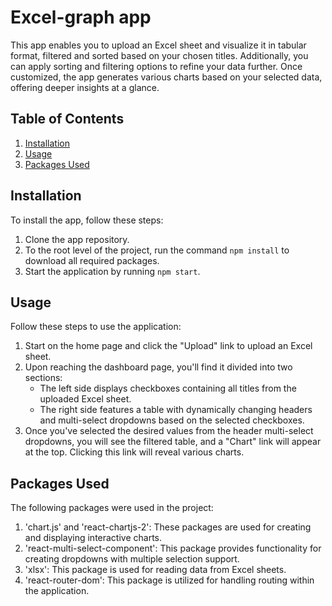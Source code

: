 # Excel-graph app

This app enables you to upload an Excel sheet and visualize it in tabular format, filtered and sorted based on your chosen titles. Additionally, you can apply sorting and filtering options to refine your data further. Once customized, the app generates various charts based on your selected data, offering deeper insights at a glance.

## Table of Contents
1. [Installation](#installation)
2. [Usage](#usage)
3. [Packages Used](#packages-used)

## Installation
To install the app, follow these steps:
1. Clone the app repository.
2. To the root level of the project, run the command `npm install` to download all required packages.
3. Start the application by running `npm start`.

## Usage
Follow these steps to use the application:
1. Start on the home page and click the "Upload" link to upload an Excel sheet.
2. Upon reaching the dashboard page, you'll find it divided into two sections:
   - The left side displays checkboxes containing all titles from the uploaded Excel sheet.
   - The right side features a table with dynamically changing headers and multi-select dropdowns based on the selected checkboxes.
3. Once you've selected the desired values from the header multi-select dropdowns, you will see the filtered table, and a "Chart" link will appear at the top. Clicking this link will reveal various charts.

## Packages Used
The following packages were used in the project:
1. 'chart.js' and 'react-chartjs-2': These packages are used for creating and displaying interactive charts.
2. 'react-multi-select-component': This package provides functionality for creating dropdowns with multiple selection support.
3. 'xlsx': This package is used for reading data from Excel sheets.
4. 'react-router-dom': This package is utilized for handling routing within the application.
